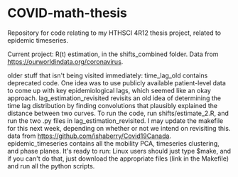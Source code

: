 # COVID-math-thesis
Repository for code relating to my HTHSCI 4R12 thesis project, related to epidemic timeseries.

Current project: R(t) estimation, in the shifts_combined folder.
Data from https://ourworldindata.org/coronavirus.

older stuff that isn't being visited immediately:
time_lag_old contains deprecated code. One idea was to use publicly available patient-level data to come up with key epidemiological lags, which seemed like an okay approach.
lag_estimation_revisited revisits an old idea of determining the time lag distribution by finding convolutions that plausibly explained the distance between two curves. To run the code, run shifts/estimate_2.R, and run the two .py files in lag_estimation_revisited. I may update the makefile for this next week, depending on whether or not we intend on revisiting this.
data from https://github.com/ishaberry/Covid19Canada.
epidemic_timeseries contains all the mobility PCA, timeseries clustering, and phase planes. It's ready to run: Linux users should just type $make, and if you can't do that, just download the appropriate files (link in the Makefile) and run all the python scripts.
